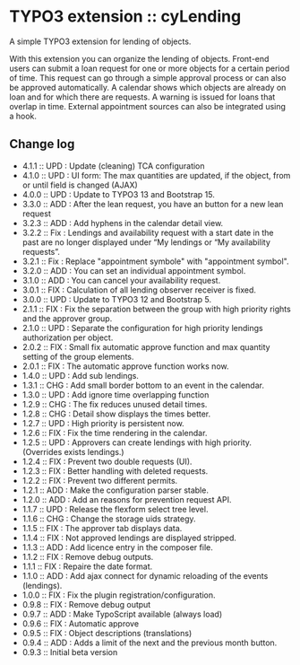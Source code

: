 # TYPO3 extension :: cyLending

A simple TYPO3 extension for lending of objects.

With this extension you can organize the lending of objects. Front-end users can submit a loan request for one or more objects for a certain period of time. This request can go through a simple approval process or can also be approved automatically. A calendar shows which objects are already on loan and for which there are requests.
A warning is issued for loans that overlap in time. External appointment sources can also be integrated using a hook. 

## Change log

* 4.1.1 :: UPD : Update (cleaning) TCA configuration
* 4.1.0 :: UPD : UI form: The max quantities are updated, if the object, from or until field is changed (AJAX) 
* 4.0.0 :: UPD : Update to TYPO3 13 and Bootstrap 15.
* 3.3.0 :: ADD : After the lean request, you have an button for a new lean request 
* 3.2.3 :: ADD : Add hyphens in the calendar detail view.
* 3.2.2 :: Fix : Lendings and availability request with a start date in the past are no longer displayed under “My lendings or “My availability requests”. 
* 3.2.1 :: Fix : Replace "appointment symbole" with "appointment symbol".
* 3.2.0 :: ADD : You can set an individual appointment symbol.
* 3.1.0 :: ADD : You can cancel your availability request.
* 3.0.1 :: FIX : Calculation of all lending observer receiver is fixed.
* 3.0.0 :: UPD : Update to TYPO3 12 and Bootstrap 5.
* 2.1.1 :: FIX : Fix the separation between the group with high priority rights and the approver group.
* 2.1.0 :: UPD : Separate the configuration for high priority lendings authorization per object.
* 2.0.2 :: FIX : Small fix automatic approve function and max quantity setting of the group elements.
* 2.0.1 :: FIX : The automatic approve function works now.
* 1.4.0 :: UPD : Add sub lendings.
* 1.3.1 :: CHG : Add small border bottom to an event in the calendar. 
* 1.3.0 :: UPD : Add ignore time overlapping function
* 1.2.9 :: CHG : The fix reduces unused detail times.
* 1.2.8 :: CHG : Detail show displays the times better.
* 1.2.7 :: UPD : High priority is persistent now.
* 1.2.6 :: FIX : Fix the time rendering in the calendar.
* 1.2.5 :: UPD : Approvers can create lendings with high priority. (Overrides exists lendings.)
* 1.2.4 :: FIX : Prevent two double requests (UI).
* 1.2.3 :: FIX : Better handling with deleted requests.
* 1.2.2 :: FIX : Prevent two different permits.
* 1.2.1 :: ADD : Make the configuration parser stable. 
* 1.2.0 :: ADD : Add an reasons for prevention request API. 
* 1.1.7 :: UPD : Release the flexform select tree level. 
* 1.1.6 :: CHG : Change the storage uids strategy.
* 1.1.5 :: FIX : The approver tab displays data. 
* 1.1.4 :: FIX : Not approved lendings are displayed stripped.
* 1.1.3 :: ADD : Add licence entry in the composer file.
* 1.1.2 :: FIX : Remove debug outputs.
* 1.1.1 :: FIX : Repaire the date format.
* 1.1.0 :: ADD : Add ajax connect for dynamic reloading of the events (lendings).
* 1.0.0 :: FIX : Fix the plugin registration/configuration.
* 0.9.8 :: FIX : Remove debug output
* 0.9.7 :: ADD : Make TypoScript available (always load)
* 0.9.6 :: FIX : Automatic approve
* 0.9.5 :: FIX : Object descriptions (translations)
* 0.9.4 :: ADD : Adds a limit of the next and the previous month button.
* 0.9.3 :: Initial beta version
